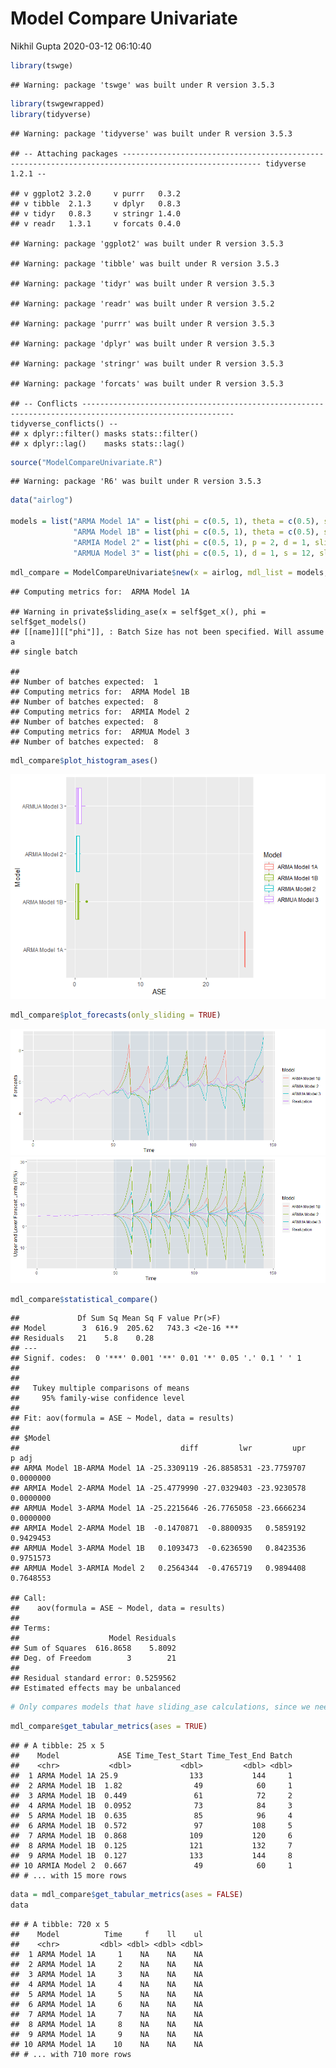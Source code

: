 Model Compare Univariate
================
Nikhil Gupta
2020-03-12 06:10:40

``` r
library(tswge)
```

    ## Warning: package 'tswge' was built under R version 3.5.3

``` r
library(tswgewrapped)
library(tidyverse)
```

    ## Warning: package 'tidyverse' was built under R version 3.5.3

    ## -- Attaching packages ----------------------------------------------------------------------------------------------------- tidyverse 1.2.1 --

    ## v ggplot2 3.2.0     v purrr   0.3.2
    ## v tibble  2.1.3     v dplyr   0.8.3
    ## v tidyr   0.8.3     v stringr 1.4.0
    ## v readr   1.3.1     v forcats 0.4.0

    ## Warning: package 'ggplot2' was built under R version 3.5.3

    ## Warning: package 'tibble' was built under R version 3.5.3

    ## Warning: package 'tidyr' was built under R version 3.5.3

    ## Warning: package 'readr' was built under R version 3.5.2

    ## Warning: package 'purrr' was built under R version 3.5.3

    ## Warning: package 'dplyr' was built under R version 3.5.3

    ## Warning: package 'stringr' was built under R version 3.5.3

    ## Warning: package 'forcats' was built under R version 3.5.3

    ## -- Conflicts -------------------------------------------------------------------------------------------------------- tidyverse_conflicts() --
    ## x dplyr::filter() masks stats::filter()
    ## x dplyr::lag()    masks stats::lag()

``` r
source("ModelCompareUnivariate.R")
```

    ## Warning: package 'R6' was built under R version 3.5.3

``` r
data("airlog")

models = list("ARMA Model 1A" = list(phi = c(0.5, 1), theta = c(0.5), sliding_ase = FALSE),
              "ARMA Model 1B" = list(phi = c(0.5, 1), theta = c(0.5), sliding_ase = TRUE),
              "ARMIA Model 2" = list(phi = c(0.5, 1), p = 2, d = 1, sliding_ase = TRUE),
              "ARMUA Model 3" = list(phi = c(0.5, 1), d = 1, s = 12, sliding_ase = TRUE))
```

``` r
mdl_compare = ModelCompareUnivariate$new(x = airlog, mdl_list = models, n.ahead = 12, batch_size = 60)
```

    ## Computing metrics for:  ARMA Model 1A

    ## Warning in private$sliding_ase(x = self$get_x(), phi = self$get_models()
    ## [[name]][["phi"]], : Batch Size has not been specified. Will assume a
    ## single batch

    ## 
    ## Number of batches expected:  1 
    ## Computing metrics for:  ARMA Model 1B 
    ## Number of batches expected:  8 
    ## Computing metrics for:  ARMIA Model 2 
    ## Number of batches expected:  8 
    ## Computing metrics for:  ARMUA Model 3 
    ## Number of batches expected:  8

``` r
mdl_compare$plot_histogram_ases()
```

![](ModelCompareUnivariate_files/figure-markdown_github/unnamed-chunk-5-1.png)

``` r
mdl_compare$plot_forecasts(only_sliding = TRUE)
```

![](ModelCompareUnivariate_files/figure-markdown_github/unnamed-chunk-6-1.png)![](ModelCompareUnivariate_files/figure-markdown_github/unnamed-chunk-6-2.png)

``` r
mdl_compare$statistical_compare()  
```

    ##             Df Sum Sq Mean Sq F value Pr(>F)    
    ## Model        3  616.9  205.62   743.3 <2e-16 ***
    ## Residuals   21    5.8    0.28                   
    ## ---
    ## Signif. codes:  0 '***' 0.001 '**' 0.01 '*' 0.05 '.' 0.1 ' ' 1
    ## 
    ## 
    ##   Tukey multiple comparisons of means
    ##     95% family-wise confidence level
    ## 
    ## Fit: aov(formula = ASE ~ Model, data = results)
    ## 
    ## $Model
    ##                                    diff         lwr         upr     p adj
    ## ARMA Model 1B-ARMA Model 1A -25.3309119 -26.8858531 -23.7759707 0.0000000
    ## ARMIA Model 2-ARMA Model 1A -25.4779990 -27.0329403 -23.9230578 0.0000000
    ## ARMUA Model 3-ARMA Model 1A -25.2215646 -26.7765058 -23.6666234 0.0000000
    ## ARMIA Model 2-ARMA Model 1B  -0.1470871  -0.8800935   0.5859192 0.9429453
    ## ARMUA Model 3-ARMA Model 1B   0.1093473  -0.6236590   0.8423536 0.9751573
    ## ARMUA Model 3-ARMIA Model 2   0.2564344  -0.4765719   0.9894408 0.7648553

    ## Call:
    ##    aov(formula = ASE ~ Model, data = results)
    ## 
    ## Terms:
    ##                    Model Residuals
    ## Sum of Squares  616.8658    5.8092
    ## Deg. of Freedom        3        21
    ## 
    ## Residual standard error: 0.5259562
    ## Estimated effects may be unbalanced

``` r
# Only compares models that have sliding_ase calculations, since we need more than 1 result per model
```

``` r
mdl_compare$get_tabular_metrics(ases = TRUE)
```

    ## # A tibble: 25 x 5
    ##    Model             ASE Time_Test_Start Time_Test_End Batch
    ##    <chr>           <dbl>           <dbl>         <dbl> <dbl>
    ##  1 ARMA Model 1A 25.9                133           144     1
    ##  2 ARMA Model 1B  1.82                49            60     1
    ##  3 ARMA Model 1B  0.449               61            72     2
    ##  4 ARMA Model 1B  0.0952              73            84     3
    ##  5 ARMA Model 1B  0.635               85            96     4
    ##  6 ARMA Model 1B  0.572               97           108     5
    ##  7 ARMA Model 1B  0.868              109           120     6
    ##  8 ARMA Model 1B  0.125              121           132     7
    ##  9 ARMA Model 1B  0.127              133           144     8
    ## 10 ARMIA Model 2  0.667               49            60     1
    ## # ... with 15 more rows

``` r
data = mdl_compare$get_tabular_metrics(ases = FALSE)
data
```

    ## # A tibble: 720 x 5
    ##    Model          Time     f    ll    ul
    ##    <chr>         <dbl> <dbl> <dbl> <dbl>
    ##  1 ARMA Model 1A     1    NA    NA    NA
    ##  2 ARMA Model 1A     2    NA    NA    NA
    ##  3 ARMA Model 1A     3    NA    NA    NA
    ##  4 ARMA Model 1A     4    NA    NA    NA
    ##  5 ARMA Model 1A     5    NA    NA    NA
    ##  6 ARMA Model 1A     6    NA    NA    NA
    ##  7 ARMA Model 1A     7    NA    NA    NA
    ##  8 ARMA Model 1A     8    NA    NA    NA
    ##  9 ARMA Model 1A     9    NA    NA    NA
    ## 10 ARMA Model 1A    10    NA    NA    NA
    ## # ... with 710 more rows

